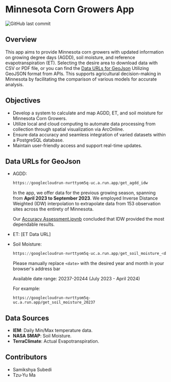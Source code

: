 # Minnesota Corn Growers App
![GitHub last commit](https://img.shields.io/github/last-commit/TzuYuMa/Corn?style=for-the-badge)

## Overview  
This app aims to provide Minnesota corn growers with updated information on growing degree days (AGDD), soil moisture, and reference evapotranspiration (ET). Selecting the desire area to download data with CSV or PDF file, or you can find the [Data URLs for GeoJson](#data-urls-for-geojson) Utilizing GeoJSON format from APIs. This supports agricultural decision-making in Minnesota by facilitating the comparison of various models for accurate analysis.

## Objectives  
- Develop a system to calculate and map AGDD, ET, and soil moisture for Minnesota Corn Growers.
- Utilize local and cloud computing to automate data processing from collection through spatial visualization via ArcOnline.
- Ensure data accuracy and seamless integration of varied datasets within a PostgreSQL database.
- Maintain user-friendly access and support real-time updates.

## Data URLs for GeoJson
- AGDD: 
  ```python
  https://googlecloudrun-nvrttyom5q-uc.a.run.app/get_agdd_idw
  ```
  In the app, we offer data for the previous growing season, spanning from **April 2023 to September 2023**. We employed Inverse Distance Weighted (IDW) interpolation to extrapolate data from 153 observation sites across the entirety of Minnesota.

  Our [Accuracy Assessment.ipynb](https://github.com/TzuYuMa/Corn/blob/main/Final%20Project/Accuracy%20Assessment.ipynb) concluded that IDW provided the most dependable results.
- ET: [ET Data URL]
- Soil Moisture:
  ```python
  https://googlecloudrun-nvrttyom5q-uc.a.run.app/get_soil_moisture_<date>
  ```
  Please manually replace `<date>` with the desired year and month in your browser's address bar


  Available date range: 20237-20244 (July 2023 - April 2024)

  For example:
  
  ```plaintext
  https://googlecloudrun-nvrttyom5q-uc.a.run.app/get_soil_moisture_20237
## Data Sources 
- **IEM**: Daily Min/Max temperature data.
- **NASA SMAP**: Soil Moisture.
- **TerraClimate**: Actual Evapotranspiration.
  
## Contributors 
- Samikshya Subedi
- Tzu-Yu Ma  

